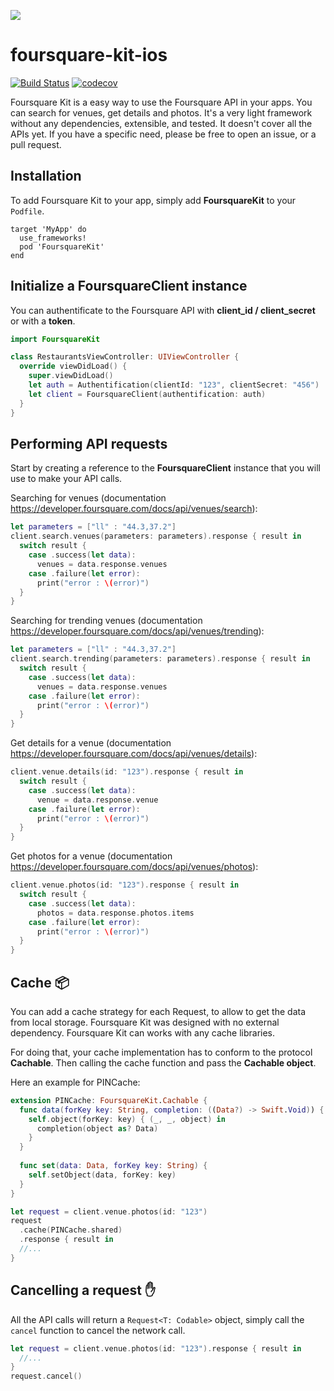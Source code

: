 ![](https://pbs.twimg.com/media/CEKwK7HUIAAxuF1.png)

# foursquare-kit-ios

[![Build Status](https://app.bitrise.io/app/0cf816feba3589af/status.svg?token=ayNjto69DKgym6_Hy8vDDg)](https://app.bitrise.io/app/0cf816feba3589af)
[![codecov](https://codecov.io/gh/remirobert/foursquare-kit-ios/branch/master/graph/badge.svg)](https://codecov.io/gh/remirobert/foursquare-kit-ios)

Foursquare Kit is a easy way to use the Foursquare API in your apps. You can search for venues, get details and photos.
It's a very light framework without any dependencies, extensible, and tested. It doesn't cover all the APIs yet. If you have a specific need, please be free to open an issue, or a pull request.

## Installation

To add Foursquare Kit to your app, simply add **FoursquareKit** to your ```Podfile```.

```
target 'MyApp' do
  use_frameworks!
  pod 'FoursquareKit'
end
```

## Initialize a FoursquareClient instance

You can authentificate to the Foursquare API with **client_id / client_secret** or with a **token**.

```Swift
import FoursquareKit

class RestaurantsViewController: UIViewController {
  override viewDidLoad() {
    super.viewDidLoad()
    let auth = Authentification(clientId: "123", clientSecret: "456")
    let client = FoursquareClient(authentification: auth)
  }
}
```

## Performing API requests

Start by creating a reference to the **FoursquareClient** instance that you will use to make your API calls.

Searching for venues (documentation https://developer.foursquare.com/docs/api/venues/search):
```Swift
let parameters = ["ll" : "44.3,37.2"]
client.search.venues(parameters: parameters).response { result in
  switch result {
    case .success(let data):
      venues = data.response.venues
    case .failure(let error):
      print("error : \(error)")
  }
}
```

Searching for trending venues (documentation https://developer.foursquare.com/docs/api/venues/trending):
```Swift
let parameters = ["ll" : "44.3,37.2"]
client.search.trending(parameters: parameters).response { result in
  switch result {
    case .success(let data):
      venues = data.response.venues
    case .failure(let error):
      print("error : \(error)")
  }
}
```

Get details for a venue (documentation https://developer.foursquare.com/docs/api/venues/details):
```Swift
client.venue.details(id: "123").response { result in
  switch result {
    case .success(let data):
      venue = data.response.venue
    case .failure(let error):
      print("error : \(error)")
  }
}
```

Get photos for a venue (documentation https://developer.foursquare.com/docs/api/venues/photos):
```Swift
client.venue.photos(id: "123").response { result in
  switch result {
    case .success(let data):
      photos = data.response.photos.items
    case .failure(let error):
      print("error : \(error)")
  }
}
```

## Cache 📦

You can add a cache strategy for each Request, to allow to get the data from local storage.
Foursquare Kit was designed with no external dependency. Foursquare Kit can works with any cache libraries.

For doing that, your cache implementation has to conform to the protocol **Cachable**.
Then calling the cache function and pass the **Cachable object**.

Here an example for PINCache:
```Swift
extension PINCache: FoursquareKit.Cachable {
  func data(forKey key: String, completion: ((Data?) -> Swift.Void)) {
    self.object(forKey: key) { (_, _, object) in
      completion(object as? Data)
    }
  }
  
  func set(data: Data, forKey key: String) {
    self.setObject(data, forKey: key)
  }
}

let request = client.venue.photos(id: "123")
request
  .cache(PINCache.shared)
  .response { result in
  //...
}

```


## Cancelling a request ✋

All the API calls will return a ```Request<T: Codable>``` object, simply call the ```cancel``` function to cancel the network call.
```Swift
let request = client.venue.photos(id: "123").response { result in
  //...
}
request.cancel()
```
